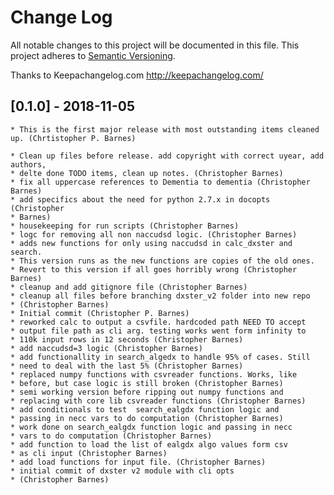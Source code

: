 # Change Log
All notable changes to this project will be documented in this file.
This project adheres to [Semantic Versioning](http://semver.org/).

Thanks to Keepachangelog.com http://keepachangelog.com/

## [0.1.0] - 2018-11-05

    * This is the first major release with most outstanding items cleaned up. (Chrtistopher P. Barnes)

    * Clean up files before release. add copyright with correct uyear, add authors,
    * delte done TODO items, clean up notes. (Christopher Barnes)
    * fix all uppercase references to Dementia to dementia (Christopher Barnes)
    * add specifics about the need for python 2.7.x in docopts (Christopher
    * Barnes)
    * housekeeping for run scripts (Christopher Barnes)
    * logc for removing all non naccudsd logic. (Christopher Barnes)
    * adds new functions for only using naccudsd in calc_dxster and search.
    * This version runs as the new functions are copies of the old ones.
    * Revert to this version if all goes horribly wrong (Christopher Barnes)
    * cleanup and add gitignore file (Christopher Barnes)
    * cleanup all files before branching dxster_v2 folder into new repo
    * (Christopher Barnes)
    * Initial commit (Christopher P. Barnes)
    * reworked calc to output a csvfile. hardcoded path NEED TO accept
    * output file path as cli arg. testing works went form infinity to
    * 110k input rows in 12 seconds (Christopher Barnes)
    * add naccudsd=3 logic (Christopher Barnes)
    * add functionallity in search_algedx to handle 95% of cases. Still
    * need to deal with the last 5% (Christopher Barnes)
    * replaced numpy functions with csvreader functions. Works, like
    * before, but case logic is still broken (Christopher Barnes)
    * semi working version before ripping out numpy functions and
    * replacing with core lib csvreader functions (Christopher Barnes)
    * add conditionals to test  search_ealgdx function logic and
    * passing in necc vars to do computation (Christopher Barnes)
    * work done on search_ealgdx function logic and passing in necc
    * vars to do computation (Christopher Barnes)
    * add function to load the list of ealgdx algo values form csv
    * as cli input (Christopher Barnes)
    * add load functions for input file. (Christopher Barnes)
    * initial commit of dxster v2 module with cli opts
    * (Christopher Barnes)

